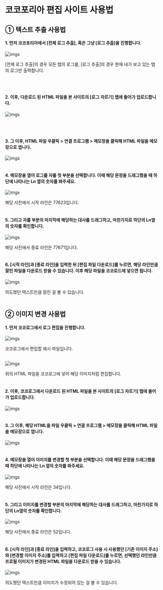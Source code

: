 # 코코포리아 편집 사이트 사용법
## ① 텍스트 추출 사용법
#### 1. 먼저 코코포리아에서 [전체 로그 추출], 혹은 그냥 [로그 추출]을 진행합니다.
![imgs](./imgs/edit_step1.png)

[전체 로그 추출]의 경우 모든 탭의 로그를, [로그 추출]의 경우 현재 내가 보고 있는 탭의 로그만 출력합니다.

<br><br>
#### 2. 이후, 다운로드 된 HTML 파일을 본 사이트의 [로그 자르기] 탭에 들어가 업로드합니다.
![imgs](./imgs/edit_step2.png)

<br><br>

#### 3. 그 이후, HTML 파일 우클릭 > 연결 프로그램 > 메모장을 클릭해 HTML 파일을 메모장으로 엽니다.
![imgs](./imgs/edit_step3.png)
<br><br>


#### 4. 메모장을 열어 로그를 자를 첫 부분을 선택합니다. 이때 해당 문장을 드래그했을 때 하단에 나타나는 Ln 옆의 숫자를 봐주세요.
![imgs](./imgs/edit_step4.png)

해당 사진에서 시작 라인은 77623입니다.
<br><br>

#### 5. 그리고 자를 부분의 마지막에 해당하는 대사를 드래그하고, 마찬가지로 하단의 Ln옆의 숫자를 확인합니다.
![imgs](./imgs/edit_step5.png)

해당 사진에서 종료 라인은 77671입니다.
<br><br>

#### 6. [시작 라인]과 [종료 라인]을 입력한 뒤 [편집 파일 다운로드]를 누르면, 해당 라인만큼 잘린 파일을 다운로드 받을 수 있습니다. 이후 해당 파일을 코코로드에 넣으면 됩니다.
![imgs](./imgs/edit_step6.png)

의도했던 텍스트만큼 잘린 걸 볼 수 있습니다.
<br><br>

## ② 이미지 변경 사용법
#### 1. 먼저 코코로그에서 로그 편집을 진행합니다.
![imgs](./imgs/img_step1.png)

코코로그에서 편집할 예시 파일입니다.
<br><br>


![imgs](./imgs/img_step2.png)

위의 HTML 파일을 코코로그에 넣어 해당 이미지처럼 편집합니다.
<br><br>

#### 2. 이후, 코코로그에서 다운로드 된 HTML 파일을 본 사이트의 [로그 자르기] 탭에 들어가 업로드합니다.
![imgs](./imgs/img_step3.png)
<br><br>

#### 3. 그 이후, 해당 HTML을 파일 우클릭 > 연결 프로그램 > 메모장을 클릭해 HTML 파일을 메모장으로 엽니다.
![imgs](./imgs/img_step4.png)
<br><br>

#### 4. 메모장을 열어 이미지를 변경할 첫 부분을 선택합니다. 이때 해당 문장을 드래그했을 때 하단에 나타나는 Ln 옆의 숫자를 봐주세요.
![imgs](./imgs/img_step5.png)

해당 사진에서 시작 라인은 34입니다.
<br><br>

#### 5. 그리고 이미지를 변경할 부분의 마지막에 해당하는 대사를 드래그하고, 마찬가지로 하단의 Ln옆의 숫자를 확인합니다.
![imgs](./imgs/img_step6.png)

해당 사진에서 종료 라인은 52입니다.
<br><br>

#### 6. [시작 라인]과 [종료 라인]을 입력하고, 코코로그 사용 시 사용했던 [기존 이미지 주소]와 [변경할 이미지 주소]를 입력하고 [편집 파일 다운로드]를 누르면, 선택했던 라인만큼 프로필 이미지가 변경된 HTML 파일을 다운로드 받을 수 있습니다.
![imgs](./imgs/img_step7.png)

의도했던 텍스트만큼 이미지가 수정되어 있는 걸 볼 수 있습니다.